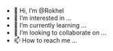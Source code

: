 - 👋 Hi, I’m @Rokhel
- 👀 I’m interested in ...
- 🌱 I’m currently learning ...
- 💞️ I’m looking to collaborate on ...
- 📫 How to reach me ...

<!---
Rokhel/Rokhel is a ✨ special ✨ repository because its `README.md` (this file) appears on your GitHub profile.
You can click the Preview link to take a look at your changes.
--->
